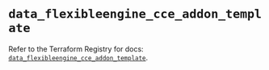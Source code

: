 # `data_flexibleengine_cce_addon_template`

Refer to the Terraform Registry for docs: [`data_flexibleengine_cce_addon_template`](https://registry.terraform.io/providers/flexibleenginecloud/flexibleengine/1.46.0/docs/data-sources/cce_addon_template).
